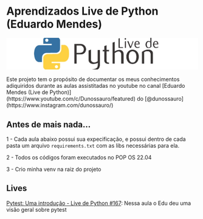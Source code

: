 # Aprendizados Live de Python (Eduardo Mendes)
<p align="center">
  <img src="doc/statics/banner.jpg" title="hover text">
</p>
Este projeto tem o propósito de documentar os meus conhecimentos adiquiridos durante as aulas assistitadas no youtube no canal [Eduardo Mendes (Live de Python)](https://www.youtube.com/c/Dunossauro/featured) do [@dunossauro](https://www.instagram.com/dunossauro/)

## Antes de mais nada...
1 - Cada aula abaixo possui sua expecificação, e possui dentro de cada pasta um arquivo `requirements.txt` com as libs necessárias para ela.

2 - Todos os códigos foram executados no POP OS 22.04

3 - Crio minha venv na raiz do projeto


## Lives
[Pytest: Uma introdução - Live de Python #167](live_167/README.md): Nessa aula o Edu deu uma visão geral sobre pytest

